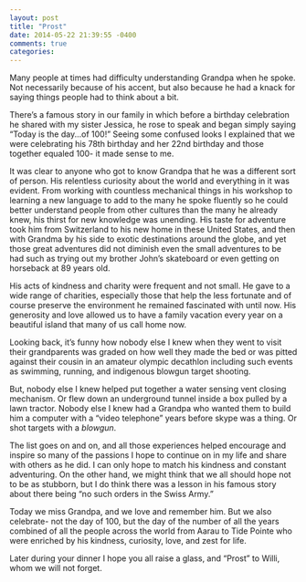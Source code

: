 ```yaml
---
layout: post
title: "Prost"
date: 2014-05-22 21:39:55 -0400
comments: true
categories: 
---
```


Many people at times had difficulty understanding Grandpa when he spoke. Not necessarily because of his accent, but also because he had a knack for saying things people had to think about a bit.

There’s a famous story in our family in which before a birthday celebration he shared with my sister Jessica, he rose to speak and began simply saying “Today is the day...of 100!” Seeing some confused looks I explained that we were celebrating his 78th birthday and her 22nd birthday and those together equaled 100- it made sense to me.

It was clear to anyone who got to know Grandpa that he was a different sort of person. His relentless curiosity about the world and everything in it was evident. From working with countless mechanical things in his workshop to learning a new language to add to the many he spoke fluently so he could better understand people from other cultures than the many he already knew, his thirst for new knowledge was unending.
His taste for adventure took him from Switzerland to his new home in these United States, and then with Grandma by his side to exotic destinations around the globe, and yet those great adventures did not diminish even the small adventures to be had such as trying out my brother John’s skateboard or even getting on horseback at 89 years old.

His acts of kindness and charity were frequent and not small. He gave to a wide range of charities, especially those that help the less fortunate and of course preserve the environment he remained fascinated with until now. His generosity and love allowed us to have a family vacation every year on a beautiful island that many of us call home now.

Looking back, it’s funny how nobody else I knew when they went to visit their grandparents was graded on how well they made the bed or was pitted against their cousin in an amateur olympic decathlon including such events as swimming, running, and indigenous blowgun target shooting. 

But, nobody else I knew helped put together a water sensing vent closing mechanism. Or flew down an underground tunnel inside a box pulled by a lawn tractor. Nobody else I knew had a Grandpa who wanted them to build him a computer with a “video telephone” years before skype was a thing. Or shot targets with a *blowgun*. 

The list goes on and on, and all those experiences helped encourage and inspire so many of the passions I hope to continue on in my life and share with others as he did. I can only hope to match his kindness and constant adventuring. On the other hand, we might think that we all should hope not to be as stubborn, but I do think there was a lesson in his famous story about there being “no such orders in the Swiss Army.”

Today we miss Grandpa, and we love and remember him. But we also celebrate- not the day of 100, but the day of the number of all the years combined of all the people across the world from Aarau to Tide Pointe who were enriched by his kindness, curiosity, love, and zest for life.

Later during your dinner I hope you all raise a glass, and “Prost” to Willi, whom we will not forget.